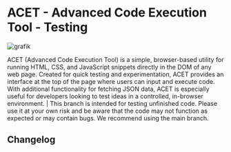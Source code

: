 # ACET - Advanced Code Execution Tool - Testing
![grafik](https://github.com/user-attachments/assets/35ec3c0c-4fc0-415a-bb65-38b817f58edf)

ACET (Advanced Code Execution Tool) is a simple, browser-based utility for running HTML, CSS, and JavaScript snippets directly in the DOM of any web page. Created for quick testing and experimentation, ACET provides an interface at the top of the page where users can input and execute code. With additional functionality for fetching JSON data, ACET is especially useful for developers looking to test ideas in a controlled, in-browser environment.
| This branch is intended for testing unfinished code. Please use it at your own risk and be aware that the code may not function as expected or may contain bugs. We recommend using the main branch.

## Changelog

